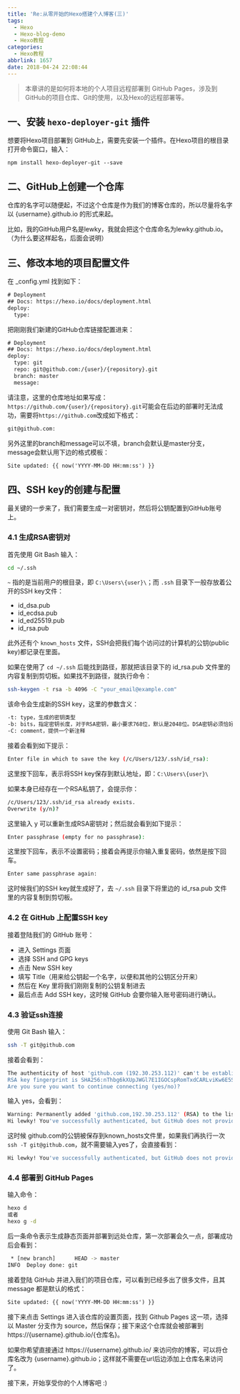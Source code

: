 ```yaml
---
title: 'Re:从零开始的Hexo搭建个人博客(三)'
tags:
  - Hexo
  - Hexo-blog-demo
  - Hexo教程
categories:
  - Hexo教程
abbrlink: 1657
date: 2018-04-24 22:08:44
---
```

> 本章讲的是如何将本地的个人项目远程部署到 GitHub Pages，涉及到GitHub的项目仓库、Git的使用，以及Hexo的远程部署等。

## 一、安装 `hexo-deployer-git` 插件

想要将Hexo项目部署到 GitHub上，需要先安装一个插件。在Hexo项目的根目录打开命令窗口，输入：

	npm install hexo-deployer-git --save

<!-- more -->
## 二、GitHub上创建一个仓库

仓库的名字可以随便起，不过这个仓库是作为我们的博客仓库的，所以尽量将名字以 {username}.github.io 的形式来起。

比如，我的GitHub用户名是lewky，我就会把这个仓库命名为lewky.github.io。（为什么要这样起名，后面会说明）

## 三、修改本地的项目配置文件

在 _config.yml 找到如下：

```html
# Deployment
## Docs: https://hexo.io/docs/deployment.html
deploy:
  type:
```

把刚刚我们新建的GitHub仓库链接配置进来：

```html
# Deployment
## Docs: https://hexo.io/docs/deployment.html
deploy:
  type: git
  repo: git@github.com:/{user}/{repository}.git
  branch: master
  message:
```

请注意，这里的仓库地址如果写成：`https://github.com/{user}/{repository}.git`可能会在后边的部署时无法成功，需要将`https://github.com`改成如下格式：

```bash
git@github.com:
```

另外这里的branch和message可以不填，branch会默认是master分支，message会默认用下边的格式模板：

```html
Site updated: {{ now('YYYY-MM-DD HH:mm:ss') }}
```

## 四、SSH key的创建与配置

最关键的一步来了，我们需要生成一对密钥对，然后将公钥配置到GitHub账号上。

### 4.1 生成RSA密钥对

首先使用 Git Bash 输入：

```bash
cd ~/.ssh
```

`~` 指的是当前用户的根目录，即 `C:\Users\{user}\`；而 `.ssh` 目录下一般存放着公开的SSH key文件：

* id_dsa.pub
* id_ecdsa.pub
* id_ed25519.pub
* id_rsa.pub

此外还有个 `known_hosts` 文件，SSH会把我们每个访问过的计算机的公钥(public key)都记录在里面。

如果在使用了 `cd ~/.ssh` 后能找到路径，那就把该目录下的 id_rsa.pub 文件里的内容复制到剪切板。如果找不到路径，就执行命令：

```bash
ssh-keygen -t rsa -b 4096 -C "your_email@example.com"
```

该命令会生成新的SSH key，这里的参数含义：

```html
-t: type，生成的密钥类型
-b: bits，指定密钥长度，对于RSA密钥，最小要求768位，默认是2048位。DSA密钥必须恰好是1024位，一般越长越安全。
-C: comment，提供一个新注释
```

接着会看到如下提示：

```bash
Enter file in which to save the key (/c/Users/123/.ssh/id_rsa):
```

这里按下回车，表示将SSH key保存到默认地址，即：`C:\Users\{user}\`

如果本身已经存在一个RSA私钥了，会提示你：

```bash
/c/Users/123/.ssh/id_rsa already exists.
Overwrite (y/n)?
```

这里输入 y 可以重新生成RSA密钥对；然后就会看到如下提示：

```bash
Enter passphrase (empty for no passphrase):
```

这里按下回车，表示不设置密码；接着会再提示你输入重复密码，依然是按下回车。

```bash
Enter same passphrase again:
```

这时候我们的SSH key就生成好了，去 `~/.ssh` 目录下将里边的 id_rsa.pub 文件里的内容复制到剪切板。

### 4.2 在 GitHub 上配置SSH key

接着登陆我们的 GitHub 账号：

* 进入 Settings 页面
* 选择 SSH and GPG keys
* 点击 New SSH key
* 填写 Title（用来给公钥起一个名字，以便和其他的公钥区分开来）
* 然后在 Key 里将我们刚刚复制的公钥复制进去
* 最后点击 Add SSH key，这时候 GitHub 会要你输入账号密码进行确认。

### 4.3 验证ssh连接

使用 Git Bash 输入：

```bash
ssh -T git@github.com
```

接着会看到：

```bash
The authenticity of host 'github.com (192.30.253.112)' can't be established.
RSA key fingerprint is SHA256:nThbg6kXUpJWGl7E1IGOCspRomTxdCARLviKw6E5SY8.
Are you sure you want to continue connecting (yes/no)?
```

输入 yes，会看到：

```bash
Warning: Permanently added 'github.com,192.30.253.112' (RSA) to the list of known hosts.
Hi lewky! You've successfully authenticated, but GitHub does not provide shell access.
```

这时候 github.com的公钥被保存到known_hosts文件里，如果我们再执行一次`ssh -T git@github.com`，就不需要输入yes了，会直接看到：

```bash
Hi lewky! You've successfully authenticated, but GitHub does not provide shell access.
```

### 4.4 部署到 GitHub Pages

输入命令：

```bash
hexo d
或者
hexo g -d
```

后一条命令表示生成静态页面并部署到远处仓库，第一次部署会久一点，部署成功后会看到：

```bash
 * [new branch]      HEAD -> master
INFO  Deploy done: git
```

接着登陆 GitHub 并进入我们的项目仓库，可以看到已经多出了很多文件，且其 message 都是默认的格式：
```html
Site updated: {{ now('YYYY-MM-DD HH:mm:ss') }}
```

接下来点击 Settings 进入该仓库的设置页面，找到 Github Pages 这一项，选择以 Master 分支作为 source，然后保存；接下来这个仓库就会被部署到 https://{username}.github.io/{仓库名}。

如果你希望直接通过 https://{username}.github.io/ 来访问你的博客，可以将仓库名改为 {username}.github.io；这样就不需要在url后边添加上仓库名来访问了。

接下来，开始享受你的个人博客吧 :)